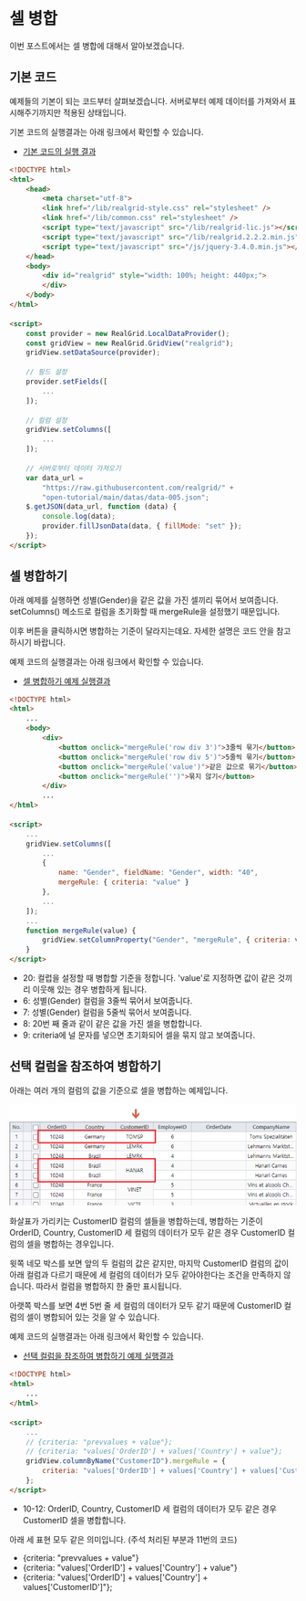 # 셀 병합

이번 포스트에서는 셀 병합에 대해서 알아보겠습니다.


## 기본 코드

예제들의 기본이 되는 코드부터 살펴보겠습니다.
서버로부터 예제 데이터를 가져와서 표시해주기까지만 적용된 상태입니다.

기본 코드의 실행결과는 아래 링크에서 확인할 수 있습니다.
* [기본 코드의 실행 결과](http://10bun.tv/samples/realgrid2/part-1/08/step-00.html)

``` html
<!DOCTYPE html>
<html>
	<head>
		<meta charset="utf-8">
		<link href="/lib/realgrid-style.css" rel="stylesheet" />
		<link href="/lib/common.css" rel="stylesheet" />
		<script type="text/javascript" src="/lib/realgrid-lic.js"></script>
		<script type="text/javascript" src="/lib/realgrid.2.2.2.min.js"></script>
		<script type="text/javascript" src="/js/jquery-3.4.0.min.js"></script>
	</head>
	<body>
		<div id="realgrid" style="width: 100%; height: 440px;">
		</div>
	</body>
</html>

<script>
    const provider = new RealGrid.LocalDataProvider();
    const gridView = new RealGrid.GridView("realgrid");
    gridView.setDataSource(provider);

	// 필드 설정
    provider.setFields([
		...
    ]);

	// 컬럼 설정
    gridView.setColumns([
		...
    ]);

	// 서버로부터 데이터 가져오기
    var data_url = 
		"https://raw.githubusercontent.com/realgrid/" +
    	"open-tutorial/main/datas/data-005.json";
    $.getJSON(data_url, function (data) {
        console.log(data);
        provider.fillJsonData(data, { fillMode: "set" });
    });
</script>
```


## 셀 병합하기

아래 예제를 실행하면 성별(Gender)을 같은 값을 가진 셀끼리 묶어서 보여줍니다.
setColumns() 메소드로 컬럼을 초기화할 때 mergeRule을 설정했기 때문입니다.

이후 버튼을 클릭하시면 병합하는 기준이 달라지는데요.
자세한 설명은 코드 안을 참고하시기 바랍니다.

예제 코드의 실행결과는 아래 링크에서 확인할 수 있습니다.
* [셀 병합하기 예제 실행결과](http://10bun.tv/samples/realgrid2/part-1/08/step-01.html)

``` html
<!DOCTYPE html>
<html>
	...
	<body>
		<div>
			<button onclick="mergeRule('row div 3')">3줄씩 묶기</button>
			<button onclick="mergeRule('row div 5')">5줄씩 묶기</button>
			<button onclick="mergeRule('value')">같은 값으로 묶기</button>
			<button onclick="mergeRule('')">묶지 않기</button>
		</div>
		...
</html>

<script>
	...
    gridView.setColumns([
		...
		{ 
			name: "Gender", fieldName: "Gender", width: "40",
			mergeRule: { criteria: "value" }
		},
		...
    ]);
	...
	function mergeRule(value) {
		gridView.setColumnProperty("Gender", "mergeRule", { criteria: value });
	}
</script>
```
* 20: 컬럽을 설정할 때 병합할 기준을 정합니다. 'value'로 지정하면 값이 같은 것끼리 이웃해 있는 경우 병합하게 됩니다.
* 6: 성별(Gender) 컬럼을 3줄씩 묶어서 보여줍니다.
* 7: 성별(Gender) 컬럼을 5줄씩 묶어서 보여줍니다.
* 8: 20번 째 줄과 같이 같은 값을 가진 셀을 병합합니다.
* 9: criteria에 널 문자를 넣으면 초기화되어 셀을 묶지 않고 보여줍니다.


## 선택 컬럼을 참조하여 병합하기

아래는 여러 개의 컬럼의 값을 기준으로 셀을 병합하는 예제입니다.

![](./pic-1.png)

화살표가 가리키는 CustomerID 컬럼의 셀들을 병합하는데, 
병합하는 기준이 OrderID, Country, CustomerID 세 컬럼의 데이터가 모두 같은 경우 
CustomerID 컬럼의 셀을 병합하는 경우입니다.

윗쪽 네모 박스를 보면 앞의 두 컬럼의 값은 같지만, 
마지막 CustomerID 컬럼의 값이 아래 컬럼과 다르기 때문에
세 컬럼의 데이터가 모두 같아야한다는 조건을 만족하지 않습니다.
따라서 컬럼을 병합하지 한 줄만 표시됩니다.

아랫쪽 박스를 보면 4번 5번 줄 세 컬럼의 데이터가 모두 같기 때문에 
CustomerID 컬럼의 셀이 병합되어 있는 것을 알 수 있습니다.

예제 코드의 실행결과는 아래 링크에서 확인할 수 있습니다.
* [선택 컬럼을 참조하여 병합하기 예제 실행결과](http://10bun.tv/samples/realgrid2/part-1/08/step-02.html)

``` html
<!DOCTYPE html>
<html>
	...
</html>

<script>
	...
	// {criteria: "prevvalues + value"};
	// {criteria: "values['OrderID'] + values['Country'] + value"};
	gridView.columnByName("CustomerID").mergeRule = {
		criteria: "values['OrderID'] + values['Country'] + values['CustomerID']"
	};
</script>
```
* 10-12: OrderID, Country, CustomerID 세 컬럼의 데이터가 모두 같은 경우 CustomerID 셀을 병합합니다.

아래 세 표현 모두 같은 의미입니다. (주석 처리된 부분과 11번의 코드)
* {criteria: "prevvalues + value"}
* {criteria: "values['OrderID'] + values['Country'] + value"}
* {criteria: "values['OrderID'] + values['Country'] + values['CustomerID']"};